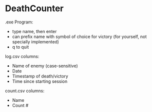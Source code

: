 # DeathCounter
.exe Program:
- type name, then enter
- can prefix name with symbol of choice for victory (for yourself, not specially implemented)
- q to quit

log.csv columns:
- Name of enemy (case-sensitive)
- Date
- Timestamp of death/victory
- Time since starting session

count.csv columns:
- Name
- Count #
